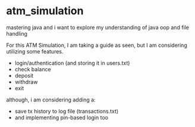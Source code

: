 # atm_simulation
mastering java and i want to explore my understanding of java oop and file handling

For this ATM Simulation, I am taking a guide as seen, but I am considering utilizing some features.

- login/authentication (and storing it in users.txt)
- check balance
- deposit
- withdraw
- exit

although, i am considering adding a:
- save tx history to log file (transactions.txt)
- and implementing pin-based login too
